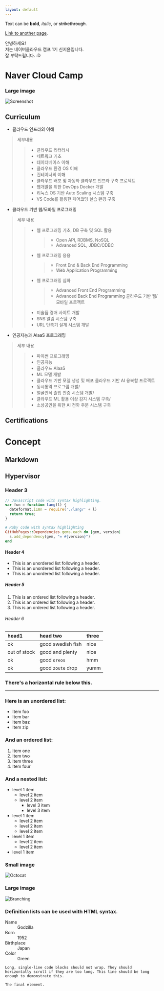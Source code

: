 ```yaml
---
layout: default
---
```


Text can be **bold**, _italic_, or ~~strikethrough~~.

[Link to another page](./another-page.html).

안녕하세요!\
저는 네이버클라우드 캠프 1기 신지윤입니다.\
잘 부탁드립니다. :D

# Naver Cloud Camp

### Large image

![Screenshot](https://github.com/zyoonshin/zyoonshin.github.io/tree/main/assets/img/ncc_logo.png)


## Curriculum

* 클라우드 인프라의 이해
> 세부내용
>   > * 클라우드 리터러시
>   > * 네트워크 기초
>   > * 데이터베이스 이해
>   > * 클라우드 환경 OS 이해
>   > * 컨테이너의 이해
>   > * 클라우드 배포 및 자동화
> 클라우드 인프라 구축 프로젝트
>   > * 웹개발을 위한 DevOps Docker 개발
>   > * 리눅스 OS 기반 Auto Scaling 시스템 구축
>   > * VS Code를 활용한 페어코딩 실습 환경 구축

* 클라우드 기반 웹/모바일 프로그래밍
> 세부 내용
>   > * 웹 프로그래밍 기초, DB 구축 및 SQL 활용
>   >   > * Open API, RDBMS, NoSQL
>   >   > * Advanced SQL, JDBC/ODBC
>   > * 웹 프로그래밍 응용
>   >   > * Front End & Back End Programming
>   >   > * Web Application Programming
>   > * 웹 프로그래밍 심화
>   >   > * Advanced Front End Programming
>   >   > * Advanced Back End Programming
> 클라우드 기반 웹/모바일 프로젝트
>   > * 미술품 경매 사이트 개발
>   > * SNS 알림 시스템 구축
>   > * URL 단축기 설계 시스템 개발

* 인공지능과 AIaaS 프로그래밍
> 세부 내용
>   > * 파이썬 프로그래밍
>   > * 인공지능
>   > * 클라우드 AIaaS
>   > * ML 모델 개발
>   > * 클라우드 기반 모델 생성 및 배포
> 클라우드 기반 AI 융복합 프로젝트
>   > * 동시통역 프로그램 개발/
>   > * 얼굴인식 출입 인증 시스템 개발/
>   > * 클라우드 ML 활용 이상 감지 시스템 구축/
>   > * 소상공인을 위한 AI 전화 주문 시스템 구축

## Certifications

# Concept

## Markdown

## Hypervisor

### Header 3

```js
// Javascript code with syntax highlighting.
var fun = function lang(l) {
  dateformat.i18n = require('./lang/' + l)
  return true;
}
```

```ruby
# Ruby code with syntax highlighting
GitHubPages::Dependencies.gems.each do |gem, version|
  s.add_dependency(gem, "= #{version}")
end
```

#### Header 4

*   This is an unordered list following a header.
*   This is an unordered list following a header.
*   This is an unordered list following a header.

##### Header 5

1.  This is an ordered list following a header.
2.  This is an ordered list following a header.
3.  This is an ordered list following a header.

###### Header 6

| head1        | head two          | three |
|:-------------|:------------------|:------|
| ok           | good swedish fish | nice  |
| out of stock | good and plenty   | nice  |
| ok           | good `oreos`      | hmm   |
| ok           | good `zoute` drop | yumm  |

### There's a horizontal rule below this.

* * *

### Here is an unordered list:

*   Item foo
*   Item bar
*   Item baz
*   Item zip

### And an ordered list:

1.  Item one
1.  Item two
1.  Item three
1.  Item four

### And a nested list:

- level 1 item
  - level 2 item
  - level 2 item
    - level 3 item
    - level 3 item
- level 1 item
  - level 2 item
  - level 2 item
  - level 2 item
- level 1 item
  - level 2 item
  - level 2 item
- level 1 item

### Small image

![Octocat](https://github.githubassets.com/images/icons/emoji/octocat.png)

### Large image

![Branching](https://github.com/vaibhavvikas/vaibhavvikas/raw/main/src/header_.png)


### Definition lists can be used with HTML syntax.

<dl>
<dt>Name</dt>
<dd>Godzilla</dd>
<dt>Born</dt>
<dd>1952</dd>
<dt>Birthplace</dt>
<dd>Japan</dd>
<dt>Color</dt>
<dd>Green</dd>
</dl>

```
Long, single-line code blocks should not wrap. They should horizontally scroll if they are too long. This line should be long enough to demonstrate this.
```

```
The final element.
```
